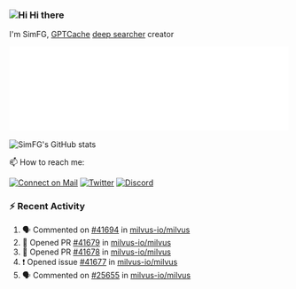 ### <img src='https://qpluspicture.oss-cn-beijing.aliyuncs.com/6LjjQA/Hi.gif' alt='Hi' width="24"/> Hi there

I'm SimFG, [GPTCache](https://github.com/zilliztech/GPTCache) [deep searcher](https://github.com/zilliztech/deep-searcher) creator

![Metrics 👋](/metrics.plugin.followup.user.svg)

![SimFG's GitHub stats](https://github-readme-stats.vercel.app/api?username=SimFG&show_icons=true&theme=radical&count_private=true)

📫 How to reach me:

[![Connect on Mail](https://img.shields.io/badge/Ask%20me-anything-1abc9c.svg)](mailto:1142838399@qq.com)
[![Twitter](https://img.shields.io/twitter/follow/FogSim?style=social)](https://twitter.com/FogSim)
[![Discord](https://img.shields.io/discord/1092648432495251507?label=Discord&logo=discord)](https://discord.gg/Q8C6WEjSWV)

### :zap: Recent Activity

<!--START_SECTION:activity-->
1. 🗣 Commented on [#41694](https://github.com/milvus-io/milvus/issues/41694) in [milvus-io/milvus](https://github.com/milvus-io/milvus)
2. 💪 Opened PR [#41679](https://github.com/milvus-io/milvus/pull/41679) in [milvus-io/milvus](https://github.com/milvus-io/milvus)
3. 💪 Opened PR [#41678](https://github.com/milvus-io/milvus/pull/41678) in [milvus-io/milvus](https://github.com/milvus-io/milvus)
4. ❗️ Opened issue [#41677](https://github.com/milvus-io/milvus/issues/41677) in [milvus-io/milvus](https://github.com/milvus-io/milvus)
5. 🗣 Commented on [#25655](https://github.com/milvus-io/milvus/issues/25655) in [milvus-io/milvus](https://github.com/milvus-io/milvus)
<!--END_SECTION:activity-->


